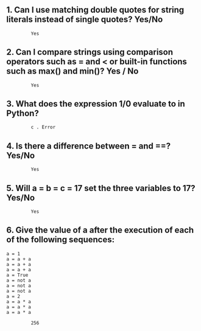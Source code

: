 ## 1. Can I use matching double quotes for string literals instead of single quotes? Yes/No  

		 	 Yes  

## 2. Can I compare strings using comparison operators such as = and < or built-in functions such as max() and min()? Yes / No  

		 	 Yes  

## 3. What does the expression 1/0 evaluate to in Python?  

		 	 c . Error  

## 4. Is there a difference between = and ==? Yes/No  

		 	 Yes  

## 5. Will a = b = c = 17 set the three variables to 17? Yes/No  

			 Yes  

## 6. Give the value of a after the execution of each of the following sequences:  

	a = 1  
	a = a + a  
	a = a + a  
	a = a + a  
	a = True  
	a = not a  
	a = not a  
	a = not a  
	a = 2  
	a = a * a  
	a = a * a  
	a = a * a  

			 256



